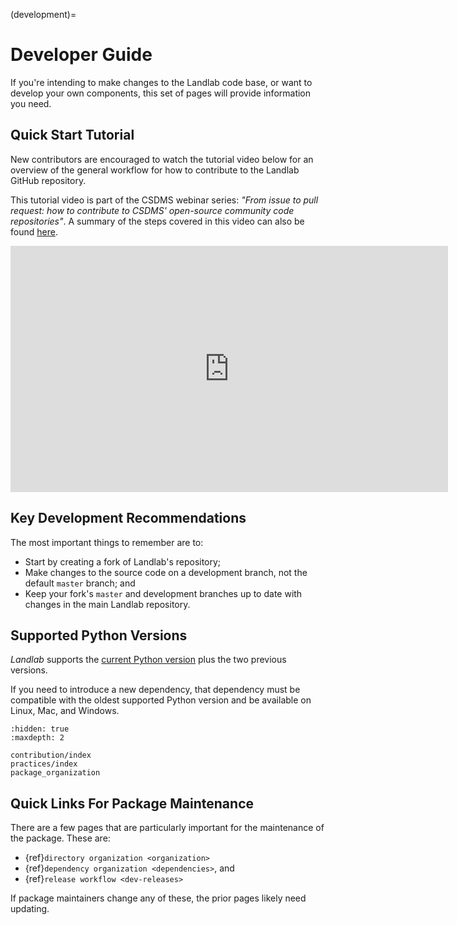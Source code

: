 (development)=

# Developer Guide

If you're intending to make changes to the Landlab code base, or want to
develop your own components, this set of pages will provide information you
need.

## Quick Start Tutorial
New contributors are encouraged to watch the tutorial video below for an overview of
the general workflow for how to contribute to the Landlab GitHub repository.

This tutorial video is part of the CSDMS webinar series: *"From issue to pull request:
how to contribute to CSDMS' open-source community code repositories"*.
A summary of the steps covered in this video can also be found
[here](https://csdms.colorado.edu/wiki/Presenters-0697).

<div align="center">
  <iframe
      width="700"
      height="394"
      src="https://www.youtube.com/embed/YuFhdzVZUFI?start=0"
      title="From issue to pull request: how to contribute to CSDMS' open-source
      community code repositories"
      frameborder="0"
      allow="accelerometer; autoplay; clipboard-write; encrypted-media; gyroscope; picture-in-picture"
      allowfullscreen>
  </iframe>
</div>

## Key Development Recommendations

The most important things to remember are to:

- Start by creating a fork of Landlab's repository;
- Make changes to the source code on a development branch, not the default
  `master` branch; and
- Keep your fork's `master` and development branches up to date with changes
  in the main Landlab repository.

## Supported Python Versions

*Landlab* supports the [current Python version](https://devguide.python.org/versions/)
plus the two previous versions.

If you need to introduce a new dependency, that dependency must be compatible
with the oldest supported Python version and be available on Linux, Mac, and Windows.

```{toctree}
:hidden: true
:maxdepth: 2

contribution/index
practices/index
package_organization
```

## Quick Links For Package Maintenance

There are a few pages that are particularly important for the maintenance of
the package. These are:

- {ref}`directory organization <organization>`
- {ref}`dependency organization <dependencies>`, and
- {ref}`release workflow <dev-releases>`

If package maintainers change any of these, the prior pages likely need
updating.
